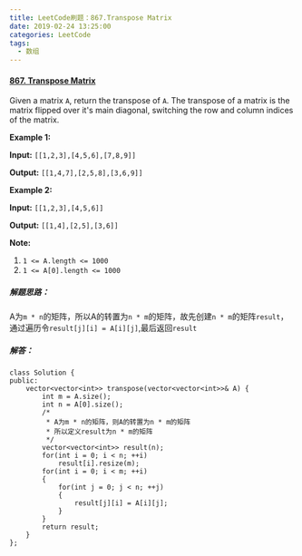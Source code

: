 ```yaml
---
title: LeetCode刷题：867.Transpose Matrix
date: 2019-02-24 13:25:00
categories: LeetCode
tags:
  - 数组
---
```

#### [867\. Transpose Matrix](https://leetcode-cn.com/problems/transpose-matrix/)
Given a matrix `A`, return the transpose of `A`.
The transpose of a matrix is the matrix flipped over it's main diagonal, switching the row and column indices of the matrix.

**Example 1:**

**Input:** `[[1,2,3],[4,5,6],[7,8,9]]`

**Output:** `[[1,4,7],[2,5,8],[3,6,9]]`

**Example 2:**

**Input:** `[[1,2,3],[4,5,6]]`

**Output:** `[[1,4],[2,5],[3,6]]`

**Note:**
1.  `1 <= A.length <= 1000`
2.  `1 <= A[0].length <= 1000`
##### 解题思路：
A为`m * n`的矩阵，所以A的转置为`n * m`的矩阵，故先创建`n * m`的矩阵`result`，通过遍历令`result[j][i] = A[i][j]`,最后返回`result`
##### 解答：
```
class Solution {
public:
    vector<vector<int>> transpose(vector<vector<int>>& A) {
        int m = A.size();
        int n = A[0].size();
        /*
         * A为m * n的矩阵，则A的转置为n * m的矩阵
         * 所以定义result为n * m的矩阵
         */
        vector<vector<int>> result(n);
        for(int i = 0; i < n; ++i)
            result[i].resize(m);
        for(int i = 0; i < m; ++i)
        {  
            for(int j = 0; j < n; ++j)
            {
                result[j][i] = A[i][j];
            }
        }
        return result;
    }
};
```